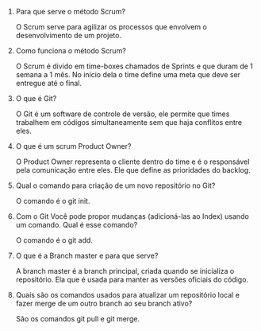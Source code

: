 1) Para que serve o método Scrum?
	
	O Scrum serve para agilizar os processos que envolvem o desenvolvimento de um projeto.

2) Como funciona o método Scrum? 
	
	O Scrum é divido em time-boxes chamados de Sprints e que duram de 1 semana a 1 mês. No início dela o time define uma meta que deve ser entregue até o final.

3) O que é Git? 

	O Git é um software de controle de versão, ele permite que times trabalhem em códigos simultaneamente sem que haja conflitos entre eles.

4) O que é um scrum Product Owner? 

	O Product Owner representa o cliente dentro do time e é o responsável pela comunicação entre eles. Ele que define as prioridades do backlog.

5) Qual o comando para criação de um novo repositório no Git? 

	O comando é o git init.

6) Com o Git Você pode propor mudanças (adicioná-las ao Index) usando um comando. Qual é esse comando?

	O comando é o git add.

7) O que é a Branch master e para que serve? 

	A branch master é a branch principal, criada quando se inicializa o repositório. Ela que é usada para manter as versões oficiais do código.

8) Quais são os comandos usados para atualizar um repositório local e fazer merge de um outro branch ao seu branch ativo? 

	São os comandos git pull e git merge.
